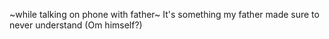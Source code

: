 

~while talking on phone with father~ It's something my father made sure to never understand (Om himself?)